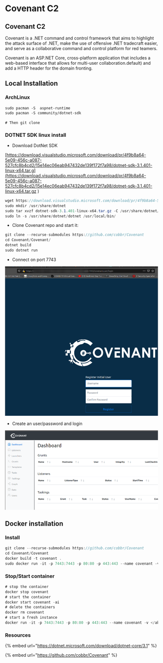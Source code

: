 # Covenant C2

## Covenant C2

Covenant is a .NET command and control framework that aims to highlight the attack surface of .NET, make the use of offensive .NET tradecraft easier, and serve as a collaborative command and control platform for red teamers.

Covenant is an ASP.NET Core, cross-platform application that includes a web-based interface that allows for multi-user collaboration.default\) and add a HTTP header for the domain fronting.

## Local Installation

### ArchLinux

```text
sudo pacman -S  aspnet-runtime
sudo pacman -S community/dotnet-sdk

# Then git clone 
```

### DOTNET SDK linux install 

* Download DotNet SDK 

[https://download.visualstudio.microsoft.com/download/pr/4f9b8a64-5e09-456c-a087-527cfc8b4cd2/15e14ec06eab947432de139f172f7a98/dotnet-sdk-3.1.401-linux-x64.tar.g](https://download.visualstudio.microsoft.com/download/pr/4f9b8a64-5e09-456c-a087-527cfc8b4cd2/15e14ec06eab947432de139f172f7a98/dotnet-sdk-3.1.401-linux-x64.tar.gz
)

```csharp
wget https://download.visualstudio.microsoft.com/download/pr/4f9b8a64-5e09-456c-a087-527cfc8b4cd2/15e14ec06eab947432de139f172f7a98/dotnet-sdk-3.1.401-linux-x64.tar.gz
sudo mkdir /usr/share/dotnet
sudo tar xvzf dotnet-sdk-3.1.401-linux-x64.tar.gz -C /usr/share/dotnet/
sudo ln -s /usr/share/dotnet/dotnet /usr/local/bin/
```

* Clone Covenant repo and start it:

```csharp
git clone --recurse-submodules https://github.com/cobbr/Covenant
cd Covenant/Covenant/
dotnet build
sudo dotnet run
```

* Connect on port 7743

![](../../../../.gitbook/assets/image%20%28291%29.png)

* Create an user/password and login

![](../../../../.gitbook/assets/image%20%28199%29.png)

## Docker installation

### Install

```csharp
git clone --recurse-submodules https://github.com/cobbr/Covenant
cd Covenant/Covenant
docker build -t covenant .
sudo docker run -it -p 7443:7443 -p 80:80 -p 443:443 --name covenant -v /home/ubuntu/tools/Covenant/Covenant/Data/:/app/Data covenant
```

### Stop/Start container

```csharp
# stop the container
docker stop covenant
# start the container
docker start covenant -ai
# delete the containers
docker rm covenant
# start a fresh instance
docker run -it -p 7443:7443 -p 80:80 -p 443:443 --name covenant -v </absolute/path/to/Covenant/Data>:/app/Data covenant --username AdminUser --computername 0.0.0.0
```

### Resources

{% embed url="https://dotnet.microsoft.com/download/dotnet-core/3.1" %}

{% embed url="https://github.com/cobbr/Covenant" %}

